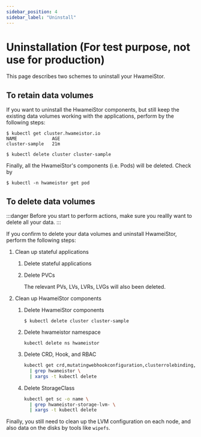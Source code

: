 ```yaml
---
sidebar_position: 4
sidebar_label: "Uninstall"
---
```


# Uninstallation (For test purpose, not use for production)

This page describes two schemes to uninstall your HwameiStor.

## To retain data volumes

If you want to uninstall the HwameiStor components, but still keep the existing data volumes working with the applications, perform by the following steps:

```console
$ kubectl get cluster.hwameistor.io
NAME             AGE
cluster-sample   21m

$ kubectl delete cluster cluster-sample
```

Finally, all the HwameiStor's components (i.e. Pods) will be deleted. Check by

```console
$ kubectl -n hwameistor get pod
```

## To delete data volumes

:::danger
Before you start to perform actions, make sure you reallly want to delete all your data.
:::

If you confirm to delete your data volumes and uninstall HwameiStor, perform the following steps:

1. Clean up stateful applications

   1. Delete stateful applications

   1. Delete PVCs

      The relevant PVs, LVs, LVRs, LVGs will also been deleted.

1. Clean up HwameiStor components

   1. Delete HwameiStor components

      ```console
      $ kubectl delete cluster cluster-sample
      ```
      
   2. Delete hwameistor namespace

      ```console
      kubectl delete ns hwameistor
      ```

   3. Delete CRD, Hook, and RBAC

      ```bash
      kubectl get crd,mutatingwebhookconfiguration,clusterrolebinding,clusterrole -o name \
        | grep hwameistor \
        | xargs -t kubectl delete
      ```

   4. Delete StorageClass

      ```bash
      kubectl get sc -o name \
        | grep hwameistor-storage-lvm- \
        | xargs -t kubectl delete
      ```

Finally, you still need to clean up the LVM configuration on each node, and also data on the disks by tools like `wipefs`.